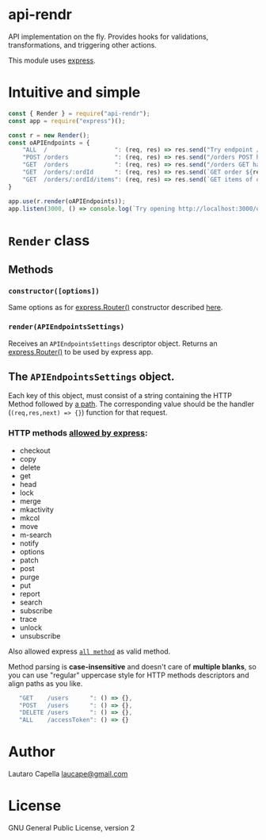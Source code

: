 # api-rendr

API implementation on the fly. Provides hooks for validations, transformations, and triggering other actions.

This module uses [express](https://expressjs.com).

# Intuitive and simple

```javascript
const { Render } = require("api-rendr");
const app = require("express")();

const r = new Render();
const oAPIEndpoints = {
    "ALL  /                   ": (req, res) => res.send("Try endpoint /orders"),
    "POST /orders             ": (req, res) => res.send("/orders POST handler"),
    "GET  /orders             ": (req, res) => res.send("/orders GET handler"),
    "GET  /orders/:ordId      ": (req, res) => res.send(`GET order ${req.params.ordId}`),
    "GET  /orders/:ordId/items": (req, res) => res.send(`GET items of order ${req.params.ordId}`)
}

app.use(r.render(oAPIEndpoints));
app.listen(3000, () => console.log(`Try opening http://localhost:3000/orders/1234/items`));
```

# `Render` class

## Methods

### `constructor([options])`

Same options as for [express.Router()](https://expressjs.com/es/4x/api.html#router) constructor described [here](https://expressjs.com/es/4x/api.html#express.router).

### `render(APIEndpointsSettings)`

Receives an `APIEndpointsSettings` descriptor object. Returns an [express.Router()](https://expressjs.com/es/4x/api.html#router) to be used by express app.

## The `APIEndpointsSettings` object.

Each key of this object, must consist of a string containing the HTTP Method followed by [a path](https://expressjs.com/es/4x/api.html#path-examples). The corresponding value should be the handler (`(req,res,next) => {}`) function for that request.

### HTTP methods [allowed by express](https://expressjs.com/es/4x/api.html#routing-methods):

 + checkout
 + copy
 + delete
 + get
 + head
 + lock
 + merge
 + mkactivity
 + mkcol
 + move
 + m-search
 + notify
 + options
 + patch
 + post
 + purge
 + put
 + report
 + search
 + subscribe
 + trace
 + unlock
 + unsubscribe

 Also allowed express [`all method`](https://expressjs.com/es/4x/api.html#router.all) as valid method.

 Method parsing is **case-insensitive** and doesn't care of **multiple blanks**, so you can use "regular" uppercase style for HTTP methods descriptors and align paths as you like.
 
 ```javascript
    "GET    /users      ": () => {},
    "POST   /users      ": () => {},
    "DELETE /users      ": () => {},
    "ALL    /accessToken": () => {}
 ```

# Author

Lautaro Capella <laucape@gmail.com>

# License 

GNU General Public License, version 2

